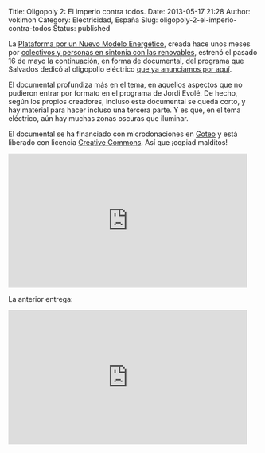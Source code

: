 Title: Oligopoly 2: El imperio contra todos.
Date: 2013-05-17 21:28
Author: vokimon
Category: Electricidad, España
Slug: oligopoly-2-el-imperio-contra-todos
Status: published


La [Plataforma por un Nuevo Modelo Energético](http://www.nuevomodeloenergetico.org), creada hace unos meses por [colectivos y personas en sintonía con las renovables](http://www.nuevomodeloenergetico.org/pgs2/index.php/cada-vez-somos-mas/), estrenó el pasado 16 de mayo la continuación, en forma de documental, del programa que Salvados dedicó al oligopolio eléctrico [que ya anunciamos por aquí](http://desconexionibex35.org/blog/2012/11/16/salvados-oligopoly-juego-energia/).

El documental profundiza más en el tema, en aquellos aspectos que no pudieron entrar por formato en el programa de Jordi Evolé. De hecho, según los propios creadores, incluso este documental se queda corto, y hay material para hacer incluso una tercera parte. Y es que, en el tema eléctrico, aún hay muchas zonas oscuras que iluminar.

El documental se ha financiado con microdonaciones en [Goteo](http://goteo.org) y está liberado con licencia [Creative Commons](http://creativecommons.org/). Así que ¡copiad malditos!

<iframe src="http://www.youtube.com/embed/E8_vSep6c_8?feature=player_detailpage" frameborder="0" width="480" height="270"></iframe>

La anterior entrega:

<iframe src="http://www.youtube.com/embed/FiT9DL2SeYw?feature=player_detailpage" frameborder="0" width="480" height="270"></iframe>

 
